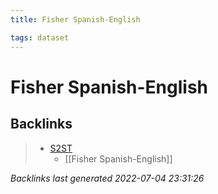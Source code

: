 ```yaml
---
title: Fisher Spanish-English

tags: dataset 
---
```


# Fisher Spanish-English


## Backlinks

> - [S2ST](S2ST.md)
>   - [[Fisher Spanish-English]]

_Backlinks last generated 2022-07-04 23:31:26_
